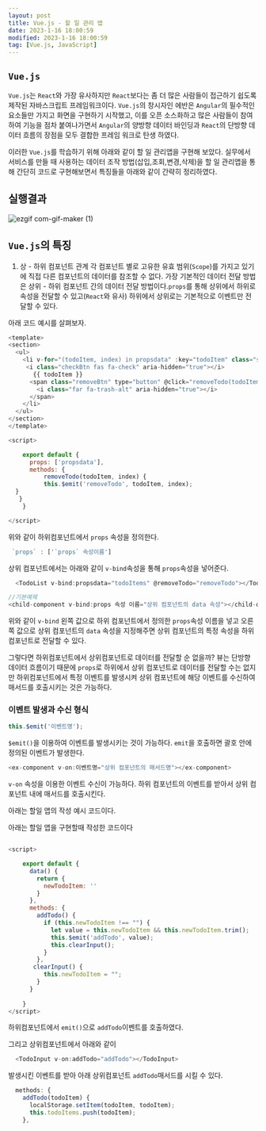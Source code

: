 ```yaml
---
layout: post
title: Vue.js - 할 일 관리 앱 
date: 2023-1-16 18:00:59
modified: 2023-1-16 18:00:59
tag: [Vue.js, JavaScript]
---
```


## `Vue.js`
`Vue.js`는 `React`와 가장 유사하지만 `React`보다는 좀 더 많은 사람들이 접근하기 쉽도록 제작된 자바스크립트 프레임워크이다. `Vue.js`의 창시자인 에반은 `Angular`의 필수적인 요소들만 가지고 화면을 구현하기 시작했고, 이를 오픈 소스화하고 많은 사람들이 참여하여 기능을 점차 붙여나가면서 `Angular`의 양방향 데이터 바인딩과 `React`의 단방향 데이터 흐름의 장점을 모두 결합한 프레임 워크로 탄생 하였다.

이러한 `Vue.js`를 학습하기 위해 아래와 같이 할 일 관리앱을 구현해 보았다. 실무에서 서비스를 만들 때 사용하는 데이터 조작 방법(삽입,조회,변경,삭제)을 할 일 관리앱을 통해 간단히 코드로 구현해보면서 특징들을 아래와 같이 간략히 정리하였다.


## 실행결과

![ezgif com-gif-maker (1)](https://user-images.githubusercontent.com/99943583/212711300-993fdc81-0bf7-4352-a19f-0c70218724f2.gif)

## `Vue.js`의 특징

1. 상 - 하위 컴포넌트 관계
각 컴포넌트 별로 고유한 유효 범위(`Scope`)를 가지고 있기에 직접 다른 컴포넌트의 데이터를 참조할 수 없다. 가장 기본적인 데이터 전달 방법은 상위 - 하위 컴포넌트 간의 데이터 전달 방법이다.`props`를 통해 상위에서 하위로 속성을 전달할 수 있고(`React`와 유사)  하위에서 상위로는 기본적으로 이벤트만 전달할 수 있다.

아래 코드 예시를 살펴보자.

```javascript
<template>
<section>
  <ul>
    <li v-for="(todoItem, index) in propsdata" :key="todoItem" class="shadow">
     <i class="checkBtn fas fa-check" aria-hidden="true"></i> 
       {{ todoItem }}
      <span class="removeBtn" type="button" @click="removeTodo(todoItem, index)">
        <i class="far fa-trash-alt" aria-hidden="true"></i>
      </span>      
    </li>
  </ul>
</section>
</template>

<script>

    export default {
      props: ['propsdata'],
      methods: {
          removeTodo(todoItem, index) {
          this.$emit('removeTodo', todoItem, index);
  }
   }
    }

</script>
```

위와 같이 하위컴포넌트에서 `props` 속성을 정의한다.

```javascript
 `props` : ['`props` 속성이름']
```

상위 컴포넌트에서는 아래와 같이 `v-bind`속성을 통해 `props`속성을 넣어준다.
```javascript
  <TodoList v-bind:propsdata="todoItems" @removeTodo="removeTodo"></TodoList>
```
```javascript
//기본예제
<child-component v-bind:props 속성 이름="상위 컴포넌트의 data 속성"></child-component>
```

 위와 같이 `v-bind` 왼쪽 값으로 하위 컴포넌트에서 정의한 `props`속성 이름을 넣고 오른쪽 값으로 상위 컴포넌트의 `data` 속성을 지정해주면 상위 컴포넌트의 특정 속성을 하위 컴포넌트로 전달할 수 있다.


그렇다면 하위컴포넌트에서 상위컴포넌트로 데이터를 전달할 순 없을까? 
뷰는 단방향 데이터 흐름이기 때문에 `props`로 하위에서 상위 컴포넌트로 데이터를 전달할 수는 없지만  하위컴포넌트에서 특정 이벤트를 발생시켜 상위 컴포넌트에 해당 이벤트를 수신하여 매서드를 호출시키는 것은 가능하다.

### 이벤트 발생과 수신 형식

```javascript
this.$emit('이벤트명');
```
`$emit()`을 이용하여 이벤트를 발생시키는 것이 가능하다. `emit`을 호출하면 괄호 안에 정의된 이벤트가 발생한다. 

```javascript
<ex-component v-on:이벤트명="상위 컴포넌트의 매서드명"></ex-component>
```
`v-on` 속성을 이용한 이벤트 수신이 가능하다. 하위 컴포넌트의 이벤트를 받아서 상위 컴포넌트 내에 매서드를 호출시킨다.

아래는 할일 앱의 작성 예시 코드이다.

아래는 할일 앱을 구현할때 작성한 코드이다

```javascript

<script>

    export default {
      data() {
        return {
          newTodoItem: ''
        }
      },
      methods: {
        addTodo() {
          if (this.newTodoItem !== "") {            
            let value = this.newTodoItem && this.newTodoItem.trim();
            this.$emit('addTodo', value);
            this.clearInput();
          }
        },
       clearInput() {
          this.newTodoItem = "";
        }  
      }
    
    }
</script>
```
하위컴포넌트에서 `emit()`으로 `addTodo`이벤트를 호출하였다.

그리고 상위컴포넌트에서 아래와 같이
```javascript
  <TodoInput v-on:addTodo="addTodo"></TodoInput>
```
발생시킨 이벤트를 받아 아래 상위컴포넌트 `addTodo`매서드를 시킬 수 있다.

```javascript
  methods: {    
    addTodo(todoItem) {
      localStorage.setItem(todoItem, todoItem);
      this.todoItems.push(todoItem);
    },
```


